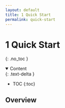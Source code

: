 ```yaml
---
layout: default
title: 1 Quick Start
permalink: quick-start
---
```


# 1 Quick Start
{: .no_toc }

<details open markdown="block">
  <summary>
    Content
  </summary>
  {: .text-delta }

- TOC
{:toc}

</details>

## Overview
